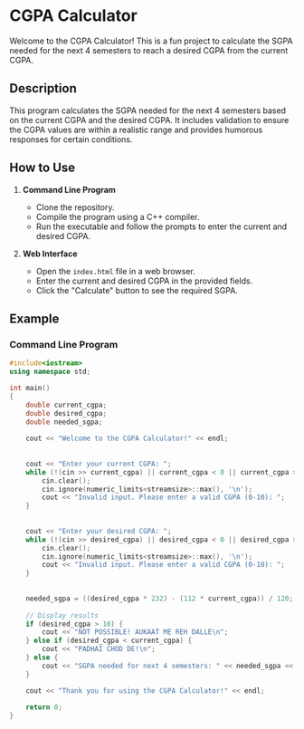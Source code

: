 # CGPA Calculator

Welcome to the CGPA Calculator! This is a fun project to calculate the SGPA needed for the next 4 semesters to reach a desired CGPA from the current CGPA.

## Description

This program calculates the SGPA needed for the next 4 semesters based on the current CGPA and the desired CGPA. It includes validation to ensure the CGPA values are within a realistic range and provides humorous responses for certain conditions.

## How to Use

1. **Command Line Program**
    - Clone the repository.
    - Compile the program using a C++ compiler.
    - Run the executable and follow the prompts to enter the current and desired CGPA.

2. **Web Interface**
    - Open the `index.html` file in a web browser.
    - Enter the current and desired CGPA in the provided fields.
    - Click the "Calculate" button to see the required SGPA.

## Example

### Command Line Program

```cpp
#include<iostream>
using namespace std;

int main()
{
    double current_cgpa;
    double desired_cgpa;
    double needed_sgpa;
    
    cout << "Welcome to the CGPA Calculator!" << endl;
    
  
    cout << "Enter your current CGPA: ";
    while (!(cin >> current_cgpa) || current_cgpa < 0 || current_cgpa > 10) {
        cin.clear();
        cin.ignore(numeric_limits<streamsize>::max(), '\n');
        cout << "Invalid input. Please enter a valid CGPA (0-10): ";
    }
    
  
    cout << "Enter your desired CGPA: ";
    while (!(cin >> desired_cgpa) || desired_cgpa < 0 || desired_cgpa > 10) {
        cin.clear();
        cin.ignore(numeric_limits<streamsize>::max(), '\n');
        cout << "Invalid input. Please enter a valid CGPA (0-10): ";
    }
    
    
    needed_sgpa = ((desired_cgpa * 232) - (112 * current_cgpa)) / 120;
    
    // Display results
    if (desired_cgpa > 10) {
        cout << "NOT POSSIBLE! AUKAAT ME REH DALLE\n";
    } else if (desired_cgpa < current_cgpa) {
        cout << "PADHAI CHOD DE!\n";
    } else {
        cout << "SGPA needed for next 4 semesters: " << needed_sgpa << endl;
    }

    cout << "Thank you for using the CGPA Calculator!" << endl;
    
    return 0;
}
